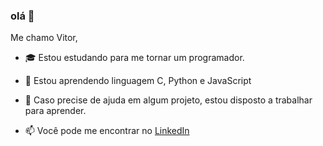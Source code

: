 ### olá 👋

Me chamo Vitor,

- 🎓 Estou estudando para me tornar um programador.
- 🌱 Estou aprendendo linguagem C, Python e JavaScript
- 👯 Caso precise de ajuda em algum projeto, estou disposto a trabalhar para aprender.
  
- 📫 Você pode me encontrar no [LinkedIn](https://www.linkedin.com/in/vitor-hugo-benitez-873743294/)
